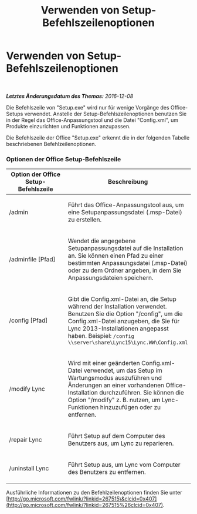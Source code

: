 ﻿---
title: Verwenden von Setup-Befehlszeilenoptionen
TOCTitle: Verwenden von Setup-Befehlszeilenoptionen
ms:assetid: 99878c3c-ff31-48e2-8424-580d7b07a7bf
ms:mtpsurl: https://technet.microsoft.com/de-de/library/JJ205129(v=OCS.15)
ms:contentKeyID: 49294854
ms.date: 12/10/2016
mtps_version: v=OCS.15
ms.translationtype: HT
---

# Verwenden von Setup-Befehlszeilenoptionen

 

_**Letztes Änderungsdatum des Themas:** 2016-12-08_

Die Befehlszeile von "Setup.exe" wird nur für wenige Vorgänge des Office-Setups verwendet. Anstelle der Setup-Befehlszeilenoptionen benutzen Sie in der Regel das Office-Anpassungstool und die Datei "Config.xml", um Produkte einzurichten und Funktionen anzupassen.

Die Befehlszeile der Office "Setup.exe" erkennt die in der folgenden Tabelle beschriebenen Befehlzeilenoptionen.

### Optionen der Office Setup-Befehlszeile

<table>
<colgroup>
<col style="width: 50%" />
<col style="width: 50%" />
</colgroup>
<thead>
<tr class="header">
<th>Option der Office Setup-Befehlszeile</th>
<th>Beschreibung</th>
</tr>
</thead>
<tbody>
<tr class="odd">
<td><p>/admin</p></td>
<td><p>Führt das Office-Anpassungstool aus, um eine Setupanpassungsdatei (.msp-Datei) zu erstellen.</p></td>
</tr>
<tr class="even">
<td><p>/adminfile [Pfad]</p></td>
<td><p>Wendet die angegebene Setupanpassungsdatei auf die Installation an. Sie können einen Pfad zu einer bestimmten Anpassungsdatei (.msp-Datei) oder zu dem Ordner angeben, in dem Sie Anpassungsdateien speichern.</p></td>
</tr>
<tr class="odd">
<td><p>/config [Pfad]</p></td>
<td><p>Gibt die Config.xml-Datei an, die Setup während der Installation verwendet. Benutzen Sie die Option &quot;/config&quot;, um die Config.xml-Datei anzugeben, die Sie für Lync 2013-Installationen angepasst haben. Beispiel: <code>/config \\server\share\Lync15\Lync.WW\Config.xml</code></p></td>
</tr>
<tr class="even">
<td><p>/modify Lync</p></td>
<td><p>Wird mit einer geänderten Config.xml-Datei verwendet, um das Setup im Wartungsmodus auszuführen und Änderungen an einer vorhandenen Office-Installation durchzuführen. Sie können die Option &quot;/modify&quot; z. B. nutzen, um Lync-Funktionen hinzuzufügen oder zu entfernen.</p></td>
</tr>
<tr class="odd">
<td><p>/repair Lync</p></td>
<td><p>Führt Setup auf dem Computer des Benutzers aus, um Lync zu reparieren.</p></td>
</tr>
<tr class="even">
<td><p>/uninstall Lync</p></td>
<td><p>Führt Setup aus, um Lync vom Computer des Benutzers zu entfernen.</p></td>
</tr>
</tbody>
</table>


Ausführliche Informationen zu den Befehlzeilenoptionen finden Sie unter [http://go.microsoft.com/fwlink/?linkid=267515\&clcid=0x407](http://go.microsoft.com/fwlink/?linkid=267515%26clcid=0x407).

